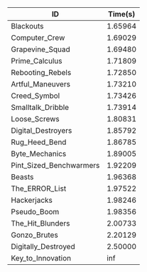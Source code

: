 |ID|Time(s)|
|-|-|
|Blackouts|1.65964|
|Computer_Crew|1.69029|
|Grapevine_Squad|1.69480|
|Prime_Calculus|1.71809|
|Rebooting_Rebels|1.72850|
|Artful_Maneuvers|1.73210|
|Creed_Symbol|1.73426|
|Smalltalk_Dribble|1.73914|
|Loose_Screws|1.80831|
|Digital_Destroyers|1.85792|
|Rug_Heed_Bend|1.86785|
|Byte_Mechanics|1.89005|
|Pint_Sized_Benchwarmers|1.92209|
|Beasts|1.96368|
|The_ERROR_List|1.97522|
|Hackerjacks|1.98246|
|Pseudo_Boom|1.98356|
|The_Hit_Blunders|2.00733|
|Gonzo_Brutes|2.20129|
|Digitally_Destroyed|2.50000|
|Key_to_Innovation|inf|
